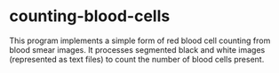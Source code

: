 # counting-blood-cells
 This program implements a simple form of red blood cell counting from blood smear images. It processes segmented black and white images (represented as text files) to count the number of blood cells present.
